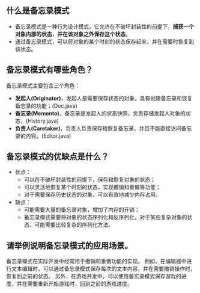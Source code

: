## 什么是备忘录模式
- 备忘录模式是一种行为设计模式，它允许在不破坏封装性的前提下，**捕获一个对象内部的状态**，**并在该对象之外保存这个状态**。
- 通过备忘录模式，可以将对象的某个时刻的状态保存起来，并在需要时恢复到该状态。

## 备忘录模式有哪些角色？
备忘录模式主要包含三个角色：
- **发起人(Originator)**，发起人是需要保存状态的对象，具有创建备忘录和恢复备忘录的功能；(Doc.java)
- **备忘录(Memento)**，备忘录是发起人的状态快照，负责存储发起人对象的状态，(History.java)
- **负责人(Caretaker)**，负责人负责保存和恢复备忘录，并且不能直接访问备忘录的内容。(Editor.java)

## 备忘录模式的优缺点是什么？
- 优点：
  - 可以在不破坏封装性的前提下，保存和恢复对象的状态；
  - 可以灵活地恢复某个时刻的状态，实现撤销和重做等功能；
  - 对于需要保存历史状态的对象，可以有效地减少内存占用。
- 缺点：
  - 可能需要大量的备忘录对象，增加了内存的开销；
  - 备忘录模式需要将对象的状态序列化和反序列化，对于某些复杂对象的状态，可能需要比较复杂的序列化方法。

## 请举例说明备忘录模式的应用场景。
备忘录模式在实际开发中经常用于撤销和重做功能的实现。
例如，在编辑器中进行文本编辑时，可以通过备忘录模式保存每次的文本内容，并在需要撤销操作时，恢复到之前的状态。
另外，在游戏开发中，可以使用备忘录模式保存游戏的进度，并在需要重新开始游戏时，回到之前的游戏进度。